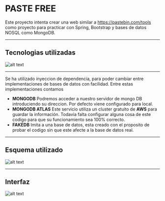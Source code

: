 #  PASTE FREE

Este proyecto intenta crear una web similar a https://pastebin.com/tools como proyecto para practicar con Spring, Bootstrap y bases de datos NOSQL como MongoDB.  


------------

## **Tecnologias utilizadas**

![alt text](https://i.imgur.com/9BGJukV.png)

------------



Se ha utilizado inyeccion de dependencia, para poder cambiar entre implementaciones de bases de datos con facilidad. Entre estas implementaciones contamos

- **MONGODB** Podremos acceder a nuestro servidor de mongo DB introduciendo su direccion. Por defecto viene configurado para local.
- **MONGODB ATLAS** Este servicio utiliza un cluster gratuito de **AWS** para guardar la información. Todavia falta configurar alguna cosa de este codigo para que su funcionamiento sea 100% correcto.
- **FAKEDB** Imita a una base de datos, esta creado con el proposito de probar el codigo sin que este afecte a la base de datos real.


------------


## **Esquema utilizado**


![alt text](https://i.imgur.com/aaUIStd.png)


------------


## **Interfaz**

![alt text](https://i.imgur.com/nKSNOdB.png)
